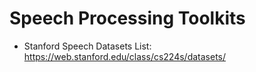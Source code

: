 # Speech Processing Toolkits

- Stanford Speech Datasets List: https://web.stanford.edu/class/cs224s/datasets/
